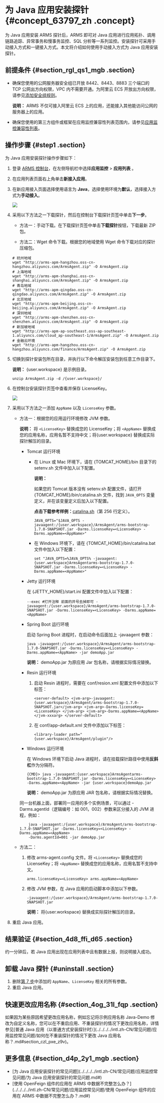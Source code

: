 # 为 Java 应用安装探针 {#concept_63797_zh .concept}

为 Java 应用安装 ARMS 探针后，ARMS 即可对 Java 应用进行应用拓扑、调用链路追踪、异常事务和慢事务监控、SQL 分析等一系列监控。安装探针可采用手动接入方式和一键接入方式。本文将介绍如何使用手动接入方式为 Java 应用安装探针。

## 前提条件 {#section_rgl_qs1_mgb .section}

-   确保您使用的公网服务器安全组已开放 8442、8443、8883 三个端口的 TCP 公网出方向权限，VPC 内不需要开通。为阿里云 ECS 开放出方向权限，请参见[添加安全组规则](../../../../intl.zh-CN/安全/安全组/添加安全组规则.md#)。

    **说明：** ARMS 不仅可接入阿里云 ECS 上的应用，还能接入其他能访问公网的服务器上的应用。

-   确保您使用的第三方组件或框架在应用监控兼容性列表范围内，请参见[应用监控兼容性列表](intl.zh-CN/应用监控/参考信息/应用监控兼容性列表.md#)。


## 操作步骤 {#step1 .section}

为 Java 应用安装探针操作步骤如下：

1.  登录 [ARMS 控制台](https://arms-ap-southeast-1.console.aliyun.com/#/home)，在左侧导航栏中选择**应用监控** \> **应用列表** 。
2.  在应用列表页面右上角单击**新接入应用**。

3.  在新应用接入页面选择使用语言为 **Java**，选择使用环境为**默认**，选择接入方式为**手动接入**。

    ![](http://static-aliyun-doc.oss-cn-hangzhou.aliyuncs.com/assets/img/152228/156655922344353_zh-CN.png)

4.  采用以下方法之一下载探针，然后在控制台下载探针页签中单击**下一步**。

    -   方法一：手动下载。在下载探针页签中单击**下载探针**按钮，下载最新 ZIP 包。

    -   方法二：Wget 命令下载。根据您的地域使用 Wget 命令下载对应的探针压缩包。

    ``` {#codeblock_fi0_fsx_erz}
    # 杭州地域
    wget "http://arms-apm-hangzhou.oss-cn-hangzhou.aliyuncs.com/ArmsAgent.zip" -O ArmsAgent.zip
    # 上海地域
    wget "http://arms-apm-shanghai.oss-cn-shanghai.aliyuncs.com/ArmsAgent.zip" -O ArmsAgent.zip
    # 青岛地域
    wget "http://arms-apm-qingdao.oss-cn-qingdao.aliyuncs.com/ArmsAgent.zip" -O ArmsAgent.zip
    # 北京地域
    wget "http://arms-apm-beijing.oss-cn-beijing.aliyuncs.com/ArmsAgent.zip" -O ArmsAgent.zip
    # 深圳地域
    wget "http://arms-apm-shenzhen.oss-cn-shenzhen.aliyuncs.com/ArmsAgent.zip" -O ArmsAgent.zip
    # 新加坡地域
    wget "http://arms-apm-ap-southeast.oss-ap-southeast-1.aliyuncs.com/cloud_ap-southeast-1/ArmsAgent.zip" -O ArmsAgent.zip
    # 金融云环境
    wget "http://arms-apm-hangzhou.oss-cn-hangzhou.aliyuncs.com/finance/ArmsAgent.zip" -O ArmsAgent.zip
    ```

5.  切换到探针安装包所在目录，并执行以下命令解压安装包到任意工作目录下。

    **说明：** \{user.workspace\} 是示例目录。

    ``` {#codeblock_k9l_l7g_a75}
    unzip ArmsAgent.zip -d /{user.workspace}/ 
    ```

6.  在控制台安装探针页签中查看并保存 LicenseKey。

    ![](http://static-aliyun-doc.oss-cn-hangzhou.aliyuncs.com/assets/img/152228/156655922442270_zh-CN.png)

7.  采用以下方法之一添加 `AppName` 以及 `LicenseKey` 参数。

    -   方法一：根据您的应用运行环境修改 JVM 参数。

        **说明：** 将 `<LicenseKey>` 替换成您的 LicenseKey；将 `<AppName>` 替换成您的应用名称，应用名暂不支持中文；将\{user.workspace\} 替换成实际探针解压的目录。

        -   Tomcat 运行环境

            -   在 Linux 或 Mac 环境下，请在 \{TOMCAT\_HOME\}/bin 目录下的 setenv.sh 文件中加入以下配置。

                **说明：** 

                如果您的 Tomcat 版本没有 setenv.sh 配置文件，请打开 \{TOMCAT\_HOME\}/bin/catalina.sh 文件，找到 `JAVA_OPTS` 变量定义，并在该变量定义后加入以下配置。

                **点击下载参考样例：**[catalina.sh](https://arms-public.oss-cn-shanghai.aliyuncs.com/arms-agent/catalina.sh)（第 256 行定义）。

                ``` {#codeblock_v8h_2h6_onw}
                JAVA_OPTS="$JAVA_OPTS -javaagent:/{user.workspace}/ArmsAgent/arms-bootstrap-1.7.0-SNAPSHOT.jar -Darms.licenseKey=<LicenseKey> -Darms.appName=<AppName>" 
                ```

            -   在 Windows 环境下，请在 \{TOMCAT\_HOME\}/bin/catalina.bat 文件中加入以下配置：

                ``` {#codeblock_igo_h7w_jn5}
                set "JAVA_OPTS=%JAVA_OPTS% -javaagent:{user.workspace}ArmsAgentarms-bootstrap-1.7.0-SNAPSHOT.jar -Darms.licenseKey=<LicenseKey> -Darms.appName=<AppName>" 
                ```

        -   Jetty 运行环境

            在 \{JETTY\_HOME\}/start.ini 配置文件中加入以下配置：

            ``` {#codeblock_9si_bg2_dfe}
            --exec #打开注释 前面的井号去掉即可 -javaagent:/{user.workspace}/ArmsAgent/arms-bootstrap-1.7.0-SNAPSHOT.jar -Darms.licenseKey=<LicenseKey> -Darms.appName=<AppName> 
            ```

        -   Spring Boot 运行环境

            启动 Spring Boot 进程时，在启动命令后面加上 -javaagent 参数：

            ``` {#codeblock_afo_55h_w8u}
            java -javaagent:/{user.workspace}/ArmsAgent/arms-bootstrap-1.7.0-SNAPSHOT.jar -Darms.licenseKey=<LicenseKey> -Darms.appName=<AppName> -jar demoApp.jar 
            ```

            **说明：** demoApp.jar 为原应用 Jar 包名称，请根据实际情况替换。

        -   Resin 运行环境

            1.  启动 Resin 进程时，需要在 conf/resion.xml 配置文件中添加以下标签：

                ``` {#codeblock_7pu_x7k_q2m}
                <server-default> <jvm-arg>-javaagent:{user.workspace}/ArmsAgent/arms-bootstrap-1.7.0-SNAPSHOT.jar</jvm-arg> <jvm-arg>-Darms.licenseKey=<LicenseKey> </jvm-arg> <jvm-arg>-Darms.appName=<AppName> </jvm-xxxarg> </server-default> 
                ```

            2.  在 conf/app-default.xml 文件中添加以下标签：

                ``` {#codeblock_kvd_jc7_bq5}
                <library-loader path="{user.workspace}/ArmsAgent/plugin"/> 
                ```

        -   Windows 运行环境

            在 Windows 环境下启动 Java 进程时，请在挂载探针路径中使用**反斜杠**作为分隔符。

            ``` {#codeblock_crd_tly_swi}
            {CMD}> java -javaagent:{user.workspace}ArmsAgentarms-bootstrap-1.7.0-SNAPSHOT.jar -Darms.licenseKey=<LicenseKey> -Darms.appName=<AppName> -jar {user.workspace}demoApp.jar 
            ```

            **说明：** demoApp.jar 为原应用 JAR 包名称，请根据实际情况替换。

        同一台机器上面，部署同一应用的多个实例场景，可以通过 -Darms.agentId（逻辑编号：如 001，002）参数来区分接入的 JVM 进程，例如：

        ``` {#codeblock_d4i_jju_vot}
            java -javaagent:/{user.workspace}/ArmsAgent/arms-bootstrap-1.7.0-SNAPSHOT.jar -Darms.licenseKey=<LicenseKey> -Darms.appName=<AppName> 
            -Darms.agentId=001 -jar demoApp.jar
        ```

    -   方法二：

        1.  修改 arms-agent.config 文件。将 `<LicenseKey>` 替换成您的 LicenseKey；将 `<AppName>` 替换成您的应用名称，应用名暂不支持中文。

            ``` {#codeblock_k8g_iib_1ew}
            arms.licenseKey=<LicenseKey> arms.appName=<AppName>
            ```

        2.  修改 JVM 参数，在 Java 应用的启动脚本中添加以下参数。

            ``` {#codeblock_f01_ib9_cjt}
            -javaagent:/{user.workspace}/ArmsAgent/arms-bootstrap-1.7.0-SNAPSHOT.jar 
            ```

            **说明：** 将\{user.workspace\} 替换成实际探针解压的目录。

8.  重启 Java 应用。


## 结果验证 {#section_4d8_ffi_d65 .section}

约一分钟后，若 Java 应用出现在应用列表中且有数据上报，则说明接入成功。

## 卸载 Java 探针 {#uninstall .section}

1.  删除[第 7 步](#codeph_mzu_zln_tg7)中添加的 `AppName`、`LicenseKey` 相关的所有参数。
2.  重启 Java 应用。

## 快速更改应用名称 {#section_4og_31l_fqp .section}

如果因为某些原因希望更改应用名称，例如忘记将示例应用名称 Java-Demo 修改为自定义名称，您可以在不重启应用、不重装探针的情况下更改应用名称，详情参见[普通 Java 应用（以普通方式安装探针时）](../../../../intl.zh-CN/常见问题/应用监控常见问题/如何在不重装探针的情况下更改 Java 应用名称？.md#section_czl_pxe_z9v)。

## 更多信息 {#section_d4p_2y1_mgb .section}

-   [为 Java 应用安装探针的常见问题](../../../../intl.zh-CN/常见问题/应用监控常见问题/为 Java 应用安装探针的常见问题.md#)
-   [使用 OpenFeign 组件的应用在 ARMS 中数据不完整怎么办？](../../../../intl.zh-CN/常见问题/应用监控常见问题/使用 OpenFeign 组件的应用在 ARMS 中数据不完整怎么办？.md#)

